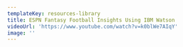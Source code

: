 ```yaml
---
templateKey: resources-library
title: ESPN Fantasy Football Insights Using IBM Watson
videoUrl: 'https://www.youtube.com/watch?v=k0blWe7AIqY'
image: ''
---
```


